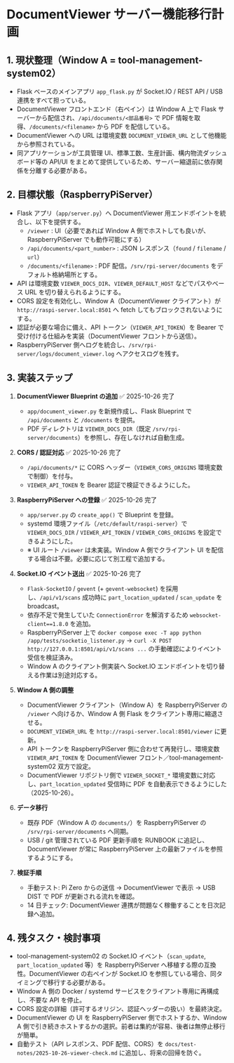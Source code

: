# DocumentViewer サーバー機能移行計画

## 1. 現状整理（Window A = tool-management-system02）

- Flask ベースのメインアプリ `app_flask.py` が Socket.IO / REST API / USB 連携をすべて担っている。
- DocumentViewer フロントエンド（右ペイン）は Window A 上で Flask サーバーから配信され、`/api/documents/<部品番号>` で PDF 情報を取得、`/documents/<filename>` から PDF を配信している。
- DocumentViewer への URL は環境変数 `DOCUMENT_VIEWER_URL` として他機能から参照されている。
- 同アプリケーションが工具管理 UI、標準工数、生産計画、構内物流ダッシュボード等の API/UI をまとめて提供しているため、サーバー縮退前に依存関係を分離する必要がある。

## 2. 目標状態（RaspberryPiServer）

- Flask アプリ（`app/server.py`）へ DocumentViewer 用エンドポイントを統合し、以下を提供する。
  - `/viewer` : UI（必要であれば Window A 側でホストしても良いが、RaspberryPiServer でも動作可能にする）
  - `/api/documents/<part_number>` : JSON レスポンス（`found` / `filename` / `url`）
  - `/documents/<filename>` : PDF 配信。`/srv/rpi-server/documents` をデフォルト格納場所とする。
- API は環境変数 `VIEWER_DOCS_DIR`、`VIEWER_DEFAULT_HOST` などでパスやベース URL を切り替えられるようにする。
- CORS 設定を有効化し、Window A（DocumentViewer クライアント）が `http://raspi-server.local:8501` へ fetch してもブロックされないようにする。
- 認証が必要な場合に備え、API トークン（`VIEWER_API_TOKEN`）を Bearer で受け付ける仕組みを実装（DocumentViewer フロントから送信）。
- RaspberryPiServer 側へログを統合し、`/srv/rpi-server/logs/document_viewer.log` へアクセスログを残す。

## 3. 実装ステップ

1. **DocumentViewer Blueprint の追加** ✅ 2025-10-26 完了  
   - `app/document_viewer.py` を新規作成し、Flask Blueprint で `/api/documents` と `/documents` を提供。  
   - PDF ディレクトリは `VIEWER_DOCS_DIR`（既定 `/srv/rpi-server/documents`）を参照し、存在しなければ自動生成。

2. **CORS / 認証対応** ✅ 2025-10-26 完了  
   - `/api/documents/*` に CORS ヘッダー（`VIEWER_CORS_ORIGINS` 環境変数で制御）を付与。  
   - `VIEWER_API_TOKEN` を Bearer 認証で検証できるようにした。

3. **RaspberryPiServer への登録** ✅ 2025-10-26 完了  
   - `app/server.py` の `create_app()` で Blueprint を登録。  
   - systemd 環境ファイル（`/etc/default/raspi-server`）で `VIEWER_DOCS_DIR` / `VIEWER_API_TOKEN` / `VIEWER_CORS_ORIGINS` を設定できるようにした。  
   - ※ UI ルート `/viewer` は未実装。Window A 側でクライアント UI を配信する場合は不要。必要に応じて別工程で追加する。

4. **Socket.IO イベント送出** ✅ 2025-10-26 完了  
   - `Flask-SocketIO` / `gevent` (+ `gevent-websocket`) を採用し、`/api/v1/scans` 成功時に `part_location_updated` / `scan_update` を broadcast。  
   - 依存不足で発生していた `ConnectionError` を解消するため `websocket-client==1.8.0` を追加。  
   - RaspberryPiServer 上で `docker compose exec -T app python /app/tests/socketio_listener.py` → `curl -X POST http://127.0.0.1:8501/api/v1/scans ...` の手動確認によりイベント受信を検証済み。  
   - Window A のクライアント側実装へ Socket.IO エンドポイントを切り替える作業は別途対応する。

5. **Window A 側の調整**
   - DocumentViewer クライアント（Window A）を RaspberryPiServer の `/viewer` へ向けるか、Window A 側 Flask をクライアント専用に縮退させる。
   - `DOCUMENT_VIEWER_URL` を `http://raspi-server.local:8501/viewer` に更新。
   - API トークンを RaspberryPiServer 側に合わせて再発行し、環境変数 `VIEWER_API_TOKEN` を DocumentViewer フロント／tool-management-system02 双方で設定。
   - DocumentViewer リポジトリ側で `VIEWER_SOCKET_*` 環境変数に対応し、`part_location_updated` 受信時に PDF を自動表示できるようにした（2025-10-26）。

6. **データ移行**
   - 既存 PDF（Window A の `documents/`）を RaspberryPiServer の `/srv/rpi-server/documents` へ同期。
   - USB / git 管理されている PDF 更新手順を RUNBOOK に追記し、DocumentViewer が常に RaspberryPiServer 上の最新ファイルを参照するようにする。

7. **検証手順**
   - 手動テスト: Pi Zero からの送信 → DocumentViewer で表示 → USB DIST で PDF が更新される流れを確認。
   - 14 日チェック: DocumentViewer 連携が問題なく稼働することを日次記録へ追加。

## 4. 残タスク・検討事項

- tool-management-system02 の Socket.IO イベント（`scan_update`, `part_location_updated` 等）を RaspberryPiServer へ移植する際の互換性。DocumentViewer の右ペインが Socket.IO を参照している場合、同タイミングで移行する必要がある。
- Window A 側の Docker / systemd サービスをクライアント専用に再構成し、不要な API を停止。
- CORS 設定の詳細（許可するオリジン、認証ヘッダーの扱い）を最終決定。
- DocumentViewer の UI を RaspberryPiServer 側でホストするか、Window A 側で引き続きホストするかの選択。前者は集約が容易、後者は無停止移行が簡単。
- 自動テスト（API レスポンス、PDF 配信、CORS）を `docs/test-notes/2025-10-26-viewer-check.md` に追加し、将来の回帰を防ぐ。
